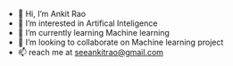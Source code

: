 - 👋 Hi, I’m Ankit Rao
- 👀 I’m interested in Artifical Inteligence
- 🌱 I’m currently learning Machine learning
- 💞️ I’m looking to collaborate on Machine learning project
- 📫 reach me at seeankitrao@gmail.com

<!---
Ankit-Rao-lab/Ankit-Rao-lab is a ✨ special ✨ repository because its `README.md` (this file) appears on your GitHub profile.
You can click the Preview link to take a look at your changes.
--->
